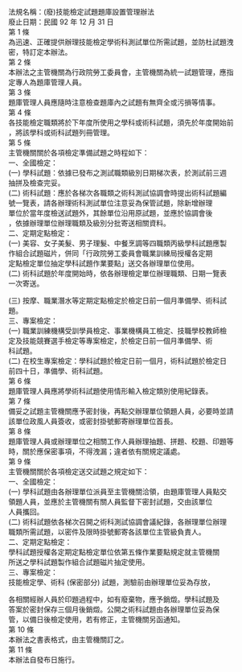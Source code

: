 法規名稱：(廢)技能檢定試題題庫設置管理辦法  
廢止日期：民國 92 年 12 月 31 日  
第 1 條  
為迅速、正確提供辦理技能檢定學術科測試單位所需試題，並防杜試題洩  
密，特訂定本辦法。  
第 2 條  
本辦法之主管機關為行政院勞工委員會，主管機關為統一試題管理，應指  
定專人為題庫管理人員。  
第 3 條  
題庫管理人員應隨時注意檢查題庫內之試題有無齊全或污損等情事。  
第 4 條  
各技能檢定職類將於下年度所使用之學科或術科試題，須先於年度開始前  
，將該學科或術科試題列冊管理。  
第 5 條  
主管機關關於各項檢定準備試題之時程如下：  
一、全國檢定：  
(一) 學科試題：依據已發布之測試職類級別日期梯次表，於測試前三週  
抽拼及檢查完妥。  
(二) 術科試題：應於各梯次各職類之術科測試協調會時提出術科試題編  
號一覽表，請各辦理術科測試單位注意妥為保管試題，除新增辦理  
單位於當年度檢送試題外，其餘單位沿用原試題，並應於協調會後  
，依據辦理單位辦理職類及級別分批寄送相關資料。  
二、定期定點檢定：  
(一) 美容、女子美髮、男子理髮、中餐烹調等四職類丙級學科試題應製  
作組合試題磁片，併同「行政院勞工委員會職業訓練局授權各定期  
定點檢定單位抽定學科試題作業要點」送交各辦理單位使用。  
(二) 術科試題於年度開始時，依各辦理檢定單位辦理職類、日期一覽表  
一次寄送。  


(三) 按摩、職業潛水等定期定點檢定於檢定日前一個月準備學、術科試  
題。  
三、專案檢定：  
(一) 職業訓練機構受訓學員檢定、事業機構員工檢定、技職學校教師檢  
定及技能競賽選手檢定等專案檢定，於檢定日前一個月準備學、術  
科試題。  
(二) 在校生專案檢定：學科試題於檢定日前一個月，術科試題於檢定日  
前四十日，準備學、術科試題。  
第 6 條  
題庫管理人員應將學術科試題使用情形輸入檢定類別使用紀錄表。  
第 7 條  
備妥之試題主管機關應予密封後，再點交辦理單位領題人員，必要時並請  
該單位政風人員簽收，或密封掛號郵寄辦理單位首長。  
第 8 條  
題庫管理人員或辦理單位之相關工作人員辦理抽題、拼題、校題、印題等  
時，關於應保密事項，不得洩漏；違者依有關規定議處。  
第 9 條  
主管機關關於各項檢定送交試題之規定如下：  
一、全國檢定：  
(一) 學科試題由各辦理單位派員至主管機關洽領，由題庫管理人員點交  
領題人員，並應於主管機關有關人員監督下密封試題，交由該單位  
人員攜回。  
(二) 術科試題依各梯次召開之術科測試協調會議紀錄，各辦理單位辦理  
職類所需試題，以密件及限時掛號郵寄各該單位主管級負責人。  
二、定期定點檢定：  
學科試題授權各定期定點檢定單位依第五條作業要點規定就主管機關  
所送之學科試題製作組合試題磁片抽定使用。  
三、專案檢定：  
技能檢定學、術科 (保密部分) 試題，測驗前由辦理單位妥為存放，  


各相關經辦人員於印題過程中，如有廢棄物，應予銷燬。學科試題及  
答案於密封保存三個月後銷燬。公開之術科試題由各辦理單位妥為保  
管，以備日後檢定使用，若有修正，主管機關另函通知。  
第 10 條  
本辦法之書表格式，由主管機關訂之。  
第 11 條  
本辦法自發布日施行。  


